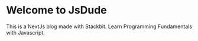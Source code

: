 # Welcome to JsDude
<p> This is a NextJs blog made with Stackbit.
Learn Programming Fundamentals with Javascript.